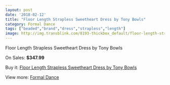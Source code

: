 ```yaml
---
layout: post
date: '2018-02-12'
title: "Floor Length Strapless Sweetheart Dress by Tony Bowls"
category: Formal Dance
tags: ["beaded","brand","dress","strapless","length"]
image: http://img.transblink.com/8193-thickbox_default/floor-length-strapless-sweetheart-dress-by-tony-bowls.jpg
---
```

Floor Length Strapless Sweetheart Dress by Tony Bowls

On Sales: **$347.99**
<a href="https://www.transblink.com/en/formal-dance/2674-floor-length-strapless-sweetheart-dress-by-tony-bowls.html"><amp-img layout="responsive" width="600" height="600" src="//img.transblink.com/8193-thickbox_default/floor-length-strapless-sweetheart-dress-by-tony-bowls.jpg" alt="Floor Length Strapless Sweetheart Dress by Tony Bowls 0" /></a>
<a href="https://www.transblink.com/en/formal-dance/2674-floor-length-strapless-sweetheart-dress-by-tony-bowls.html"><amp-img layout="responsive" width="600" height="600" src="//img.transblink.com/8197-thickbox_default/floor-length-strapless-sweetheart-dress-by-tony-bowls.jpg" alt="Floor Length Strapless Sweetheart Dress by Tony Bowls 1" /></a>
<a href="https://www.transblink.com/en/formal-dance/2674-floor-length-strapless-sweetheart-dress-by-tony-bowls.html"><amp-img layout="responsive" width="600" height="600" src="//img.transblink.com/8196-thickbox_default/floor-length-strapless-sweetheart-dress-by-tony-bowls.jpg" alt="Floor Length Strapless Sweetheart Dress by Tony Bowls 2" /></a>
<a href="https://www.transblink.com/en/formal-dance/2674-floor-length-strapless-sweetheart-dress-by-tony-bowls.html"><amp-img layout="responsive" width="600" height="600" src="//img.transblink.com/8195-thickbox_default/floor-length-strapless-sweetheart-dress-by-tony-bowls.jpg" alt="Floor Length Strapless Sweetheart Dress by Tony Bowls 3" /></a>
<a href="https://www.transblink.com/en/formal-dance/2674-floor-length-strapless-sweetheart-dress-by-tony-bowls.html"><amp-img layout="responsive" width="600" height="600" src="//img.transblink.com/8194-thickbox_default/floor-length-strapless-sweetheart-dress-by-tony-bowls.jpg" alt="Floor Length Strapless Sweetheart Dress by Tony Bowls 4" /></a>

Buy it: [Floor Length Strapless Sweetheart Dress by Tony Bowls](https://www.transblink.com/en/formal-dance/2674-floor-length-strapless-sweetheart-dress-by-tony-bowls.html "Floor Length Strapless Sweetheart Dress by Tony Bowls")

View more: [Formal Dance](https://www.transblink.com/en/6-formal-dance "Formal Dance")